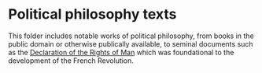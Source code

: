 # Political philosophy texts

This folder includes notable works of political philosophy, from books in the public domain or otherwise publically available, to 
seminal documents such as the [Declaration of the Rights of Man](https://github.com/doctorparadox/historical-texts/blob/master/political-philosophy/declaration_of_the_rights_of_man.md) which was foundational to the development of the French Revolution.

